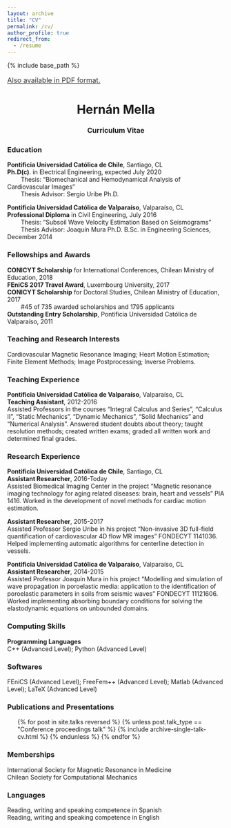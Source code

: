 ```yaml
---
layout: archive
title: "CV"
permalink: /cv/
author_profile: true
redirect_from:
  - /resume
---
```


{% include base_path %}

<u><a style="line-height: 1.5;" href="http://www.stuartgeiger.com/geiger-cv.pdf"><span style="color: #333333;"><span style="font-size: medium;">Also available in PDF format.</span></span></a></u>
<h1 class="western" align="center"><b>Hernán Mella</b></h1>
<p style="line-height: 1.5;" align="center"><span style="font-size: medium;"><b>Curriculum Vitae</b> </span></p>

### __Education__
**Pontificia Universidad Católica de Chile**, Santiago, CL <br/>
**Ph.D(c)**. in Electrical Engineering, expected July 2020 <br/>
&nbsp; &nbsp; &nbsp; &nbsp; Thesis: “Biomechanical and Hemodynamical Analysis of Cardiovascular Images” <br/>
&nbsp; &nbsp; &nbsp; &nbsp; Thesis Advisor: Sergio Uribe Ph.D.

**Pontificia Universidad Católica de Valparaíso**, Valparaíso, CL <br/>
**Professional Diploma** in Civil Engineering, July 2016 <br/>
&nbsp; &nbsp; &nbsp; &nbsp; Thesis: “Subsoil Wave Velocity Estimation Based on Seismograms” <br/>
&nbsp; &nbsp; &nbsp; &nbsp; Thesis Advisor: Joaquín Mura Ph.D.
B.Sc. in Engineering Sciences, December 2014

### __Fellowships and Awards__
**CONICYT Scholarship** for International Conferences, Chilean Ministry of Education, 2018 <br/>
**FEniCS 2017 Travel Award**, Luxembourg University, 2017 <br/>
**CONICYT Scholarship** for Doctoral Studies, Chilean Ministry of Education, 2017 <br/>
&nbsp; &nbsp; &nbsp; &nbsp; #45 of 735 awarded scholarships and 1795 applicants <br/>
**Outstanding Entry Scholarship**, Pontificia Universidad Católica de Valparaíso, 2011

### __Teaching and Research Interests__
Cardiovascular Magnetic Resonance Imaging; Heart Motion Estimation; Finite Element Methods; Image Postprocessing; Inverse Problems. 

### __Teaching Experience__
**Pontificia Universidad Católica de Valparaíso**, Valparaíso, CL <br/>
**Teaching Assistant**, 2012-2016 <br/>
Assisted Professors in the courses “Integral Calculus and Series”, “Calculus II”, “Static Mechanics”, “Dynamic Mechanics”, “Solid Mechanics” and “Numerical Analysis”. Answered student doubts about theory;  taught resolution methods; created written exams; graded all written work and determined final grades.

### __Research Experience__
**Pontificia Universidad Católica de Chile**, Santiago, CL <br/>
**Assistant Researcher**, 2016-Today <br/>
Assisted Biomedical Imaging Center in the project “Magnetic resonance imaging technology for aging related diseases: brain, heart and vessels” PIA 1416. Worked in the development of novel methods for cardiac motion estimation.

**Assistant Researcher**, 2015-2017 <br/>
Assisted Professor Sergio Uribe in his project “Non-invasive 3D full-field quantification of cardiovascular 4D flow MR images” FONDECYT 1141036. Helped implementing automatic algorithms for centerline detection in vessels.

**Pontificia Universidad Católica de Valparaíso**, Valparaíso, CL <br/>
**Assistant Researcher**, 2014-2015 <br/>
Assisted Professor Joaquín Mura in his project “Modelling and simulation of wave propagation in poroelastic media: application to the identification of poroelastic parameters in soils from seismic waves” FONDECYT 11121606. Worked implementing absorbing boundary conditions for solving the elastodynamic equations on unbounded domains.

### __Computing Skills__
**Programming Languages** <br/>
C++ (Advanced Level); Python (Advanced Level)

### __Softwares__
FEniCS (Advanced Level); FreeFem++ (Advanced Level); Matlab (Advanced Level); LaTeX (Advanced Level)

### __Publications and Presentations__
<ul>{% for post in site.talks reversed %}
    {% unless post.talk_type == "Conference proceedings talk" %}
      {% include archive-single-talk-cv.html %}
    {% endunless %}
{% endfor %}</ul>

### __Memberships__
International Society for Magnetic Resonance in Medicine <br/>
Chilean Society for Computational Mechanics

### __Languages__
Reading, writing and speaking competence in Spanish <br/>
Reading, writing and speaking competence in English 
